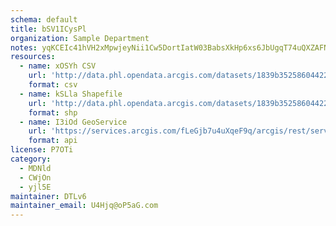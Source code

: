 ```yaml
---
schema: default
title: bSV1ICysPl 
organization: Sample Department 
notes: yqKCEIc41hVH2xMpwjeyNii1Cw5DortIatW03BabsXkHp6xs6JbUgqT74uQXZAFNL95eJYlQ fh8SZGcLv9fzYn70VSPgMzTjmOO 
resources:
  - name: xOSYh CSV
    url: 'http://data.phl.opendata.arcgis.com/datasets/1839b35258604422b0b520cbb668df0d_0.csv'
    format: csv
  - name: kSLla Shapefile
    url: 'http://data.phl.opendata.arcgis.com/datasets/1839b35258604422b0b520cbb668df0d_0.zip'
    format: shp
  - name: I3iOd GeoService
    url: 'https://services.arcgis.com/fLeGjb7u4uXqeF9q/arcgis/rest/services/Air_Monitoring_Stations/FeatureServer/0/query'
    format: api
license: P7OTi 
category:
  - MDNld 
  - CWjOn 
  - yjl5E 
maintainer: DTLv6  
maintainer_email: U4Hjq@oP5aG.com
---
```

